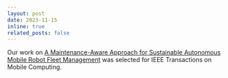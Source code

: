 ```yaml
---
layout: post
date: 2023-11-15
inline: true
related_posts: false
---
```


Our work on [A Maintenance-Aware Approach for Sustainable Autonomous Mobile Robot Fleet Management](https://ieeexplore.ieee.org/abstract/document/10323097) was selected for IEEE Transactions on Mobile Computing.
